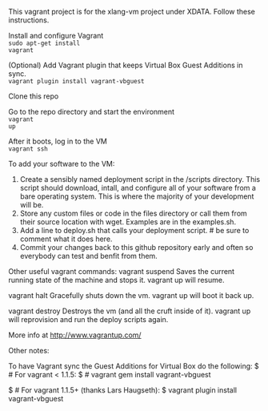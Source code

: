 This vagrant project is for the xlang-vm project under XDATA. Follow these instructions.


Install and configure Vagrant<br>
<code>sudo apt-get install vagrant</code>

(Optional) Add Vagrant plugin that keeps Virtual Box Guest Additions in sync.<br>
<code>vagrant plugin install vagrant-vbguest</code>

Clone this repo<br>

Go to the repo directory and start the environment<br>
<code>vagrant up</code><br>

After it boots, log in to the VM<br>
<code>vagrant ssh</code><br>


To add your software to the VM:<br>
1. Create a sensibly named deployment script in the /scripts directory. This script should download, intall, and configure all of your software from a bare operating system. This is where the majority of your development will be.<br>
2. Store any custom files or code in the files directory or call them from their source location with wget. Examples are in the examples.sh.<br>
3. Add a line to deploy.sh that calls your deployment script. # be sure to comment what it does here.<br>
4. Commit your changes back to this github repository early and often so everybody can test and benfit from them.<br>

Other useful vagrant commands:
vagrant suspend
Saves the current running state of the machine and stops it. vagrant up will resume.

vagrant halt
Gracefully shuts down the vm. vagrant up will boot it back up.

vagrant destroy
Destroys the vm (and all the cruft inside of it). vagrant up will reprovision and run the deploy scripts again.

More info at http://www.vagrantup.com/

Other notes:

To have Vagrant sync the Guest Additions for Virtual Box do the following:
$ # For vagrant < 1.1.5:
$ # vagrant gem install vagrant-vbguest

$ # For vagrant 1.1.5+ (thanks Lars Haugseth):
$ vagrant plugin install vagrant-vbguest
